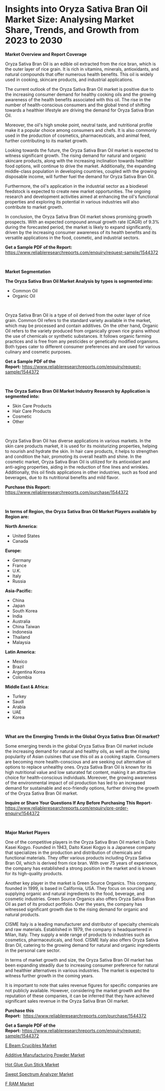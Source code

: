 <p><h1>Insights into Oryza Sativa Bran Oil Market Size: Analysing Market Share, Trends, and Growth from 2023 to 2030</h1></p><p><strong>Market Overview and Report Coverage</strong></p>
<p><p>Oryza Sativa Bran Oil is an edible oil extracted from the rice bran, which is the outer layer of rice grain. It is rich in vitamins, minerals, antioxidants, and natural compounds that offer numerous health benefits. This oil is widely used in cooking, skincare products, and industrial applications.</p><p>The current outlook of the Oryza Sativa Bran Oil market is positive due to the increasing consumer demand for healthy cooking oils and the growing awareness of the health benefits associated with this oil. The rise in the number of health-conscious consumers and the global trend of shifting towards a healthier lifestyle are driving the demand for Oryza Sativa Bran Oil.</p><p>Moreover, the oil's high smoke point, neutral taste, and nutritional profile make it a popular choice among consumers and chefs. It is also commonly used in the production of cosmetics, pharmaceuticals, and animal feed, further contributing to its market growth.</p><p>Looking towards the future, the Oryza Sativa Bran Oil market is expected to witness significant growth. The rising demand for natural and organic skincare products, along with the increasing inclination towards healthier food options, will continue to drive the market. Additionally, the expanding middle-class population in developing countries, coupled with the growing disposable income, will further fuel the demand for Oryza Sativa Bran Oil.</p><p>Furthermore, the oil's application in the industrial sector as a biodiesel feedstock is expected to create new market opportunities. The ongoing research and development activities aimed at enhancing the oil's functional properties and exploring its potential in various industries will also contribute to market growth.</p><p>In conclusion, the Oryza Sativa Bran Oil market shows promising growth prospects. With an expected compound annual growth rate (CAGR) of 9.3% during the forecasted period, the market is likely to expand significantly, driven by the increasing consumer awareness of its health benefits and its versatile applications in the food, cosmetic, and industrial sectors.</p></p>
<p><strong>Get a Sample PDF of the Report:</strong> <a href="https://www.reliableresearchreports.com/enquiry/request-sample/1544372">https://www.reliableresearchreports.com/enquiry/request-sample/1544372</a></p>
<p>&nbsp;</p>
<p><strong>Market Segmentation</strong></p>
<p><strong>The Oryza Sativa Bran Oil Market Analysis by types is segmented into:</strong></p>
<p><ul><li>Common Oil</li><li>Organic Oil</li></ul></p>
<p>&nbsp;</p>
<p><p>Oryza Sativa Bran Oil is a type of oil derived from the outer layer of rice grain. Common Oil refers to the standard variety available in the market, which may be processed and contain additives. On the other hand, Organic Oil refers to the variety produced from organically grown rice grains without the use of chemicals or synthetic substances. It follows organic farming practices and is free from any pesticides or genetically modified organisms. Both types cater to different consumer preferences and are used for various culinary and cosmetic purposes.</p></p>
<p><strong>Get a Sample PDF of the Report:</strong>&nbsp;<a href="https://www.reliableresearchreports.com/enquiry/request-sample/1544372">https://www.reliableresearchreports.com/enquiry/request-sample/1544372</a></p>
<p>&nbsp;</p>
<p><strong>The Oryza Sativa Bran Oil Market Industry Research by Application is segmented into:</strong></p>
<p><ul><li>Skin Care Products</li><li>Hair Care Products</li><li>Cosmetic</li><li>Other</li></ul></p>
<p>&nbsp;</p>
<p><p>Oryza Sativa Bran Oil has diverse applications in various markets. In the skin care products market, it is used for its moisturizing properties, helping to nourish and hydrate the skin. In hair care products, it helps to strengthen and condition the hair, promoting its overall health and shine. In the cosmetic market, Oryza Sativa Bran Oil is utilized for its antioxidant and anti-aging properties, aiding in the reduction of fine lines and wrinkles. Additionally, this oil finds applications in other industries, such as food and beverages, due to its nutritional benefits and mild flavor.</p></p>
<p><strong>Purchase this Report:</strong>&nbsp; <a href="https://www.reliableresearchreports.com/purchase/1544372">https://www.reliableresearchreports.com/purchase/1544372</a></p>
<p>&nbsp;</p>
<p><strong>In terms of Region, the Oryza Sativa Bran Oil Market Players available by Region are:</strong></p>
<p>
    <p> <strong> North America: </strong>
        <ul>
            <li>United States</li>
            <li>Canada</li>
        </ul>
        </p> 
    <p> <strong> Europe: </strong>
        <ul>
            <li>Germany</li>
            <li>France</li>
            <li>U.K.</li>
            <li>Italy</li>
            <li>Russia</li>
        </ul>
        </p> 
    <p> <strong> Asia-Pacific: </strong>
        <ul>
            <li>China</li>
            <li>Japan</li>
            <li>South Korea</li>
            <li>India</li>
            <li>Australia</li>
            <li>China Taiwan</li>
            <li>Indonesia</li>
            <li>Thailand</li>
            <li>Malaysia</li>
        </ul>
        </p> 
    <p> <strong> Latin America: </strong>
        <ul>
            <li>Mexico</li>
            <li>Brazil</li>
            <li>Argentina Korea</li>
            <li>Colombia</li>
        </ul>
        </p> 
    <p> <strong> Middle East & Africa: </strong>
        <ul>
            <li>Turkey</li>
            <li>Saudi</li>
            <li>Arabia</li>
            <li>UAE</li>
            <li>Korea</li>
        </ul>
    </p>
    </p>
<p>&nbsp;</p>
<p><strong>What are the Emerging Trends in the Global Oryza Sativa Bran Oil market?</strong></p>
<p><p>Some emerging trends in the global Oryza Sativa Bran Oil market include the increasing demand for natural and healthy oils, as well as the rising popularity of Asian cuisines that use this oil as a cooking staple. Consumers are becoming more health-conscious and are seeking out alternative oil options to replace unhealthy ones. Oryza Sativa Bran Oil is known for its high nutritional value and low saturated fat content, making it an attractive choice for health-conscious individuals. Moreover, the growing awareness of the environmental impact of oil production has led to an increased demand for sustainable and eco-friendly options, further driving the growth of the Oryza Sativa Bran Oil market.</p></p>
<p><strong>Inquire or Share Your Questions If Any Before Purchasing This Report</strong>- <a href="https://www.reliableresearchreports.com/enquiry/pre-order-enquiry/1544372">https://www.reliableresearchreports.com/enquiry/pre-order-enquiry/1544372</a></p>
<p>&nbsp;</p>
<p><strong>Major Market Players</strong></p>
<p><p>One of the competitive players in the Oryza Sativa Bran Oil market is Daito Kasei Kogyo. Founded in 1943, Daito Kasei Kogyo is a Japanese company that specializes in the production and distribution of chemicals and functional materials. They offer various products including Oryza Sativa Bran Oil, which is derived from rice bran. With over 75 years of experience, the company has established a strong position in the market and is known for its high-quality products.</p><p>Another key player in the market is Green Source Organics. This company, founded in 1999, is based in California, USA. They focus on sourcing and supplying organic and natural ingredients to the food, beverage, and cosmetic industries. Green Source Organics also offers Oryza Sativa Bran Oil as part of its product portfolio. Over the years, the company has witnessed significant growth due to the rising demand for organic and natural products.</p><p>CISME Italy is a leading manufacturer and distributor of specialty chemicals and raw materials. Established in 1979, the company is headquartered in Milan, Italy. They supply a wide range of products to industries such as cosmetics, pharmaceuticals, and food. CISME Italy also offers Oryza Sativa Bran Oil, catering to the growing demand for natural and organic ingredients in the personal care sector.</p><p>In terms of market growth and size, the Oryza Sativa Bran Oil market has been expanding steadily due to increasing consumer preference for natural and healthier alternatives in various industries. The market is expected to witness further growth in the coming years.</p><p>It is important to note that sales revenue figures for specific companies are not publicly available. However, considering the market growth and the reputation of these companies, it can be inferred that they have achieved significant sales revenue in the Oryza Sativa Bran Oil market.</p></p>
<p><strong>Purchase this Report:</strong>&nbsp;&nbsp;<a href="https://www.reliableresearchreports.com/purchase/1544372">https://www.reliableresearchreports.com/purchase/1544372</a></p>
<p></p>
<p><strong>Get a Sample PDF of the Report:</strong>&nbsp;<a href="https://www.reliableresearchreports.com/enquiry/request-sample/1544372">https://www.reliableresearchreports.com/enquiry/request-sample/1544372</a></p>
<p><p><a href="https://medium.com/@tammyfreeman2022/e-beam-crucibles-market-research-report-its-history-and-forecast-2023-to-2030-c8b7e5a90088">E Beam Crucibles Market</a></p><p><a href="https://github.com/dziulagalemab/Market-Research-Report-List-1/blob/main/additive-manufacturing-powder-market.md">Additive Manufacturing Powder Market</a></p><p><a href="https://github.com/jonneygiverf/Market-Research-Report-List-1/blob/main/hot-glue-gun-stick-market.md">Hot Glue Gun Stick Market</a></p><p><a href="https://medium.com/@anndavis1924/swept-spectrum-analyzer-market-exploring-market-share-market-trends-and-future-growth-747633740749">Swept Spectrum Analyzer Market</a></p><p><a href="https://medium.com/@samanthareed1916/f-ram-market-analysis-its-cagr-market-segmentation-and-global-industry-overview-06dc9c03282c">F RAM Market</a></p></p>
